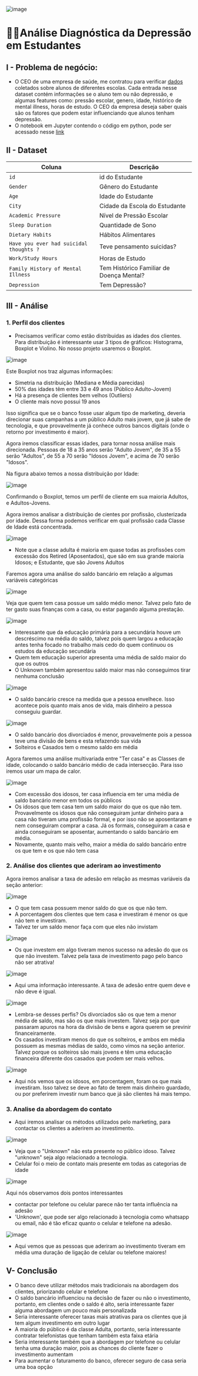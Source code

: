 ![image](https://github.com/user-attachments/assets/cbe5fe1f-d6a5-4c54-b0eb-0bfb6e601cb7)


# 🧑‍🎓Análise Diagnóstica da Depressão em Estudantes

## I - Problema de negócio:

- O CEO de uma empresa de saúde, me contratou para verificar [dados](https://github.com/massis93/Projetos_Analise_Dados/blob/main/Python/Depression/Student%20Depression%20Dataset.csv) coletados sobre alunos de diferentes escolas. Cada entrada nesse dataset contém informações se o aluno tem ou não depressão, e algumas features como: pressão escolar, genero, idade, histórico de mental illness, horas de estudo. O CEO da empresa deseja saber quais são os fatores que podem estar influenciando que alunos tenham depressão.
- O notebook em Jupyter contendo o código em python, pode ser acessado nesse [link](https://github.com/massis93/Projetos_Analise_Dados/blob/main/Python/Depression/Depression_Analysis.ipynb)


## II - Dataset

| Coluna          | Descrição                                                  
|-|-|                            
| `id`        | id do Estudante                                         
| `Gender` | Gênero do Estudante             
| `Age`       | Idade do Estudante
| `City`    	  | Cidade da Escola do Estudante
| `Academic Pressure`    	  | Nível de Pressão Escolar
| `Sleep Duration`    	  | Quantidade de Sono
| `Dietary Habits`    	  | Hábitos Alimentares
| `Have you ever had suicidal thoughts ?`    	  | Teve pensamento suicidas?
| `Work/Study Hours`    	  | Horas de Estudo
| `Family History of Mental Illness`    	  | Tem Histórico Familiar de Doença Mental?
| `Depression`    	  | Tem Depressão?


## III - Análise

### 1. Perfil dos clientes

- Precisamos verificar como estão distribuidas as idades dos clientes. Para distribuição é interessante usar 3 tipos de gráficos: Histograma, Boxplot e Violino. No nosso projeto usaremos o Boxplot.

![image](https://github.com/user-attachments/assets/d4c4ca65-4ee2-4709-9e57-adaf22d2f917)

Este Boxplot nos traz algumas informações:
- Simetria na distribuição (Mediana e Média parecidas)
- 50% das idades têm entre 33 e 49 anos (Público Adulto-Jovem)
- Há a presença de clientes bem velhos (Outliers)
- O cliente mais novo possui 19 anos

Isso significa que se o banco fosse usar algum tipo de marketing, deveria direcionar suas campanhas a um público Adulto mais jovem, que já sabe de tecnologia, e que provavelmente já conhece outros bancos digitais (onde o retorno por investimento é maior).

Agora iremos classificar essas idades, para tornar nossa análise mais direcionada. Pessoas de 18 a 35 anos serão "Adulto Jovem", de 35 a 55 serão "Adultos", de 55 a 70 serão "Idosos Jovem", e acima de 70 serão "Idosos".

Na figura abaixo temos a nossa distribuição por Idade:

![image](https://github.com/user-attachments/assets/3042b7e5-d521-48fe-9016-0d6b21f92fb4)

Confirmando o Boxplot, temos um perfil de cliente em sua maioria Adultos, e Adultos-Jovens.

Agora iremos analisar a distribuição de cientes por profissão, clusterizada por idade. Dessa forma podemos verificar em qual profissão cada Classe de Idade está concentrada.

![image](https://github.com/user-attachments/assets/a8863c22-eb82-4075-b281-abd041307b88)


- Note que a classe adulta é maioria em quase todas as profissões com excessão dos Retired (Aposentados), que são em sua grande maioria Idosos; e Estudante, que são Jovens Adultos


Faremos agora uma análise do saldo bancário em relação a algumas variáveis categóricas

![image](https://github.com/user-attachments/assets/03d24abf-3dcd-48e5-a767-5ba48fd62516)

Veja que quem tem casa possue um saldo médio menor. Talvez pelo fato de ter gasto suas finanças com a casa, ou estar pagando alguma prestação.

![image](https://github.com/user-attachments/assets/5c5e98ea-8be2-4c53-bb79-12e0a8d5bb87)

- Interessante que da educação primária para a secundária houve um descréscimo na média do saldo, talvez pois quem largou a educação antes tenha focado no trabalho mais cedo do quem continuou os estudos da educação secundária
- Quem tem educação superior apresenta uma média de saldo maior do que os outros
- O Unknown também apresentou saldo maior mas não conseguimos tirar nenhuma conclusão

![image](https://github.com/user-attachments/assets/eb402982-4eae-464a-a807-d31a51cbdb9a)

- O saldo bancário cresce na medida que a pessoa envelhece. Isso acontece pois quanto mais anos de vida, mais dinheiro a pessoa conseguiu guardar.

![image](https://github.com/user-attachments/assets/bbfbd00e-2837-42ba-80e5-2327efdbc1d7)

- O saldo bancário dos divorciados é menor, provavelmente pois a pessoa teve uma divisão de bens e esta refazendo sua vida
- Solteiros e Casados tem o mesmo saldo em média

Agora faremos uma análise multivariada entre "Ter casa" e as Classes de idade, colocando o saldo bancário médio de cada intersecção. Para isso iremos usar um mapa de calor.

![image](https://github.com/user-attachments/assets/07ab3781-49f9-4b65-8ad6-e976e2878fc1)

- Com excessão dos idosos, ter casa influencia em ter uma média de saldo bancário menor em todos os públicos
- Os idosos que tem casa tem um saldo maior do que os que não tem. Provavelmente os idosos que não conseguiram juntar dinheiro para a casa não tiveram uma profissão formal, e por isso não se aposentaram e nem conseguiram comprar a casa. Já os formais, conseguiram a casa e ainda conseguiram se aposentar, aumentando o saldo bancário em média.
- Novamente, quanto mais velho, maior a média do saldo bancário entre os que tem e os que não tem casa


### 2. Análise dos clientes que aderiram ao investimento

Agora iremos analisar a taxa de adesão em relação as mesmas variáveis da seção anterior:

![image](https://github.com/user-attachments/assets/11191dfc-629f-4643-a42c-437d1d6b481b)

- O que tem casa possuem menor saldo do que os que não tem.
- A porcentagem dos clientes que tem casa e investiram é menor os que não tem e investiram.
- Talvez ter um saldo menor faça com que eles não invistam

![image](https://github.com/user-attachments/assets/cc74a420-d1ba-44d7-89fa-d4ec6f19efda)

- Os que investem em algo tiveram menos sucesso na adesão do que os que não investem. Talvez pela taxa de investimento pago pelo banco não ser atrativa!

![image](https://github.com/user-attachments/assets/08c41dc4-ee34-4698-a491-45dc8ea12087)

- Aqui uma informação interessante. A taxa de adesão entre quem deve e não deve é igual.

![image](https://github.com/user-attachments/assets/85f8334d-2e0f-4b43-bacc-0b7038aba156)

- Lembra-se desses perfis? Os divorciados são os que tem a menor média de saldo, mas são os que mais investem. Talvez seja por que passaram apuros na hora da divisão de bens e agora querem se previnir financeiramente.
- Os casados investiram menos do que os solteiros, e ambos em média possuem as mesmas médias de saldo, como vimos na seção anterior. Talvez porque os solteiros são mais jovens e têm uma educação financeira diferente dos casados que podem ser mais velhos.

![image](https://github.com/user-attachments/assets/4a800b56-7eb2-4aac-8db6-7e6161cff845)

- Aqui nós vemos que os idosos, em porcentagem, foram os que mais investiram. Isso talvez se deve ao fato de terem mais dinheiro guardado, ou por preferirem investir num banco que já são clientes há mais tempo.



### 3. Analise da abordagem do contato

- Aqui iremos analisar os métodos utilizados pelo marketing, para contactar os clientes a aderirem ao investimento.

![image](https://github.com/user-attachments/assets/4d64d6b0-fa1c-4b65-8751-5cef59b1f77d)


- Veja que o "Unknown" não esta presente no público idoso. Talvez "unknown" seja algo relacionado a tecnologia.
- Celular foi o meio de contato mais presente em todas as categorias de idade

![image](https://github.com/user-attachments/assets/4017d384-c4d7-4063-a9a8-64d8434b51e4)

Aqui nós observamos dois pontos interessantes
- contactar por telefone ou celular parece não ter tanta influência na adesão
- 'Unknown', que pode ser algo relacionado à tecnologia como whatsapp ou email, não é tão eficaz quanto o celular e telefone na adesão.

![image](https://github.com/user-attachments/assets/46ff8ff6-c405-4a29-ac92-cdfcebd6162d)

- Aqui vemos que as pessoas que aderiram ao investimento tiveram em média uma duração de ligação de celular ou telefone maiores!


## V- Conclusão

- O banco deve utilizar métodos mais tradicionais na abordagem dos clientes, priorizando celular e telefone
- O saldo bancário influenciou na decisão de fazer ou não o investimento, portanto, em clientes onde o saldo é alto, seria interessante fazer alguma abordagem um pouco mais personalizada
- Seria interessante oferecer taxas mais atrativas para os clientes que já tem algum investimento em outro lugar
- A maioria do público é da classe Adulta, portanto, seria interessante contratar telefonistas que tenham também esta faixa etária
- Seria interessante também que a abordagem por telefone ou celular tenha uma duração maior, pois as chances do cliente fazer o investimento aumentam
- Para aumentar o faturamento do banco, oferecer seguro de casa seria uma boa opção
